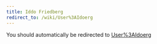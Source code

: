 ```yaml
---
title: Iddo Friedberg
redirect_to: /wiki/User%3AIdoerg
---
```


You should automatically be redirected to [User%3AIdoerg](/wiki/User%3AIdoerg)
